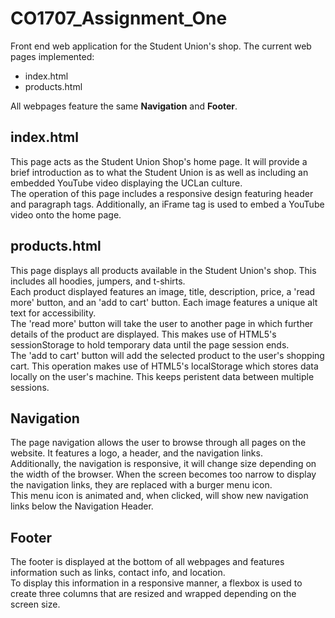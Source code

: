 # CO1707_Assignment_One
Front end web application for the Student Union's shop.
The current web pages implemented:
* index.html
* products.html


All webpages feature the same __Navigation__ and __Footer__. 
## index.html
This page acts as the Student Union Shop's home page. It will provide a brief introduction as to what the Student Union is as well as including an embedded YouTube video displaying the UCLan culture.  
The operation of this page includes a responsive design featuring header and paragraph tags. Additionally, an iFrame tag is used to embed a YouTube video onto the home page.
## products.html
This page displays all products available in the Student Union's shop. This includes all hoodies, jumpers, and t-shirts.  
Each product displayed features an image, title, description, price, a 'read more' button, and an 'add to cart' button. Each image features a unique alt text for accessibility.  
The 'read more' button will take the user to another page in which further details of the product are displayed. This makes use of HTML5's sessionStorage to hold temporary data until the page session ends.  
The 'add to cart' button will add the selected product to the user's shopping cart. This operation makes use of HTML5's localStorage which stores data locally on the user's machine. This keeps peristent data between multiple sessions.
## Navigation
The page navigation allows the user to browse through all pages on the website. It features a logo, a header, and the navigation links.  
Additionally, the navigation is responsive, it will change size depending on the width of the browser. When the screen becomes too narrow to display the navigation links, they are replaced with a burger menu icon.  
This menu icon is animated and, when clicked, will show new navigation links below the Navigation Header.
## Footer
The footer is displayed at the bottom of all webpages and features information such as links, contact info, and location.  
To display this information in a responsive manner, a flexbox is used to create three columns that are resized and wrapped depending on the screen size.
